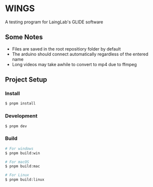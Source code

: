 # WINGS

A testing program for LaingLab's GLIDE software

## Some Notes

- Files are saved in the root repositiory folder by default
- The arduino should connect automatically regardless of the entered name
- Long videos may take awhile to convert to mp4 due to ffmpeg

## Project Setup

### Install

```bash
$ pnpm install
```

### Development

```bash
$ pnpm dev
```

### Build

```bash
# For windows
$ pnpm build:win

# For macOS
$ pnpm build:mac

# For Linux
$ pnpm build:linux
```

